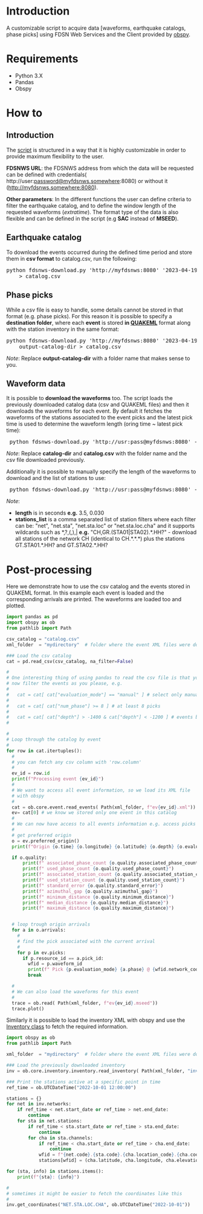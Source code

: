 
# Introduction

A customizable script to acquire data [waveforms, earthquake catalogs, phase picks] using FDSN Web Services and the Client provided by [obspy](https://docs.obspy.org/).

# Requirements

* Python 3.X
* Pandas 
* Obspy

# How to

## Introduction

The [script](https://github.com/mmesim/fdsnws-download/blob/main/fdsnws-download.py) is structured in a way that it is highly customizable in order to provide maximum flexibility to the user. 

**FDSNWS URL**: the FDSNWS address from which the data will be requested can be defined with credentials( http://user:password@myfdsnws.somewhere:8080) or without it (http://myfdsnws.somewhere:8080).

**Other parameters**: In the different functions the user can define criteria to filter the earthquake catalog, and to define the window length of the requested waveforms (*extratime*). The format type of the data is also flexible and can be defined in the script (e.g **SAC** instead of **MSEED**). 

## Earthquake catalog

To download the events occurred during the defined time period and store them in **csv format** to catalog.csv, run the following:

<pre>
python fdsnws-download.py 'http://myfdsnws:8080' '2023-04-19T12:00:00' '2023-04-19T12:03:00' \
    > catalog.csv
</pre>

## Phase picks

While a csv file is easy to handle, some details cannot be stored in that format (e.g. phase picks). For this reason it is possible to specify a **destination folder**, where each **event** is stored **in [QUAKEML](https://quake.ethz.ch/quakeml/)** format along with the station inventory in the same format:

<pre>
python fdsnws-download.py 'http://myfdsnws:8080' '2023-04-19T12:00:00' '2023-04-19T12:03:00' \
    output-catalog-dir > catalog.csv
</pre>

*Note*: Replace **output-catalog-dir**  with a folder name that makes sense to you. 

## Waveform data

 It is possible to **download the waveforms** too. The script loads the previously downloaded catalog data (csv and QUAKEML files) and then it downloads the waveforms for each event. By default it fetches the waveforms of the stations associated to the event picks and the latest pick time is used to determine the waveform length (oring time ~ latest pick time):

<pre>
 python fdsnws-download.py 'http://usr:pass@myfdsnws:8080' --waveforms catalog-dir catalog.csv
</pre>

*Note*: Replace **catalog-dir** and **catalog.csv** with the folder name and the csv file downloaded previously.

Additionally it is possible to manually specify the length of the waveforms to download and the list of stations to use:

<pre>
 python fdsnws-download.py 'http://usr:pass@myfdsnws:8080' --waveforms catalog-dir catalog.csv [length] [stations_list]
</pre>

*Note*:
- **length** is in seconds **e.g.** 3.5, 0.030
- **stations_list** is a comma separated list of station filters where each filter can be: "net", "net.sta", "net.sta.loc" or "net.sta.loc.cha" and it supports wildcards such as *,?,(,),| **e.g.** "CH,GR.(STA01|STA02).\*.HH?" - download all stations of the network CH (identical to CH.\*.\*.\*) plus the stations GT.STA01.\*.HH? and GT.STA02.\*.HH?

# Post-processing

Here we demonstrate how to use the csv catalog and the events stored in QUAKEML format. In this example each event is loaded and the corresponding arrivals are printed. The waveforms are loaded too and plotted.

```python
import pandas as pd
import obspy as ob
from pathlib import Path

csv_catalog = "catalog.csv"
xml_folder  = "mydirectory"  # folder where the event XML files were downloaded

### Load the csv catalog
cat = pd.read_csv(csv_catalog, na_filter=False)

#
# One interesting thing of using pandas to read the csv file is that you can
# now filter the events as you please, e.g.
#
#   cat = cat[ cat["evaluation_mode"] == "manual" ] # select only manual events
#
#   cat = cat[ cat["num_phase"] >= 8 ] # at least 8 picks
#
#   cat = cat[ cat["depth"] > -1400 & cat["depth"] < -1200 ] # events between 1200~1400 meters
#

#
# Loop through the catalog by event
#
for row in cat.itertuples():
  #
  # you can fetch any csv column with 'row.column'
  #
  ev_id = row.id
  print(f"Processing event {ev_id}")
  #
  # We want to access all event information, so we load its XML file
  # with obspy
  #
  cat = ob.core.event.read_events( Path(xml_folder, f"ev{ev_id}.xml"))
  ev= cat[0] # we know we stored only one event in this catalog
  #
  # We can now have access to all events information e.g. access picks
  #
  # get preferred origin
  o = ev.preferred_origin()
  print(f"Origin {o.time} {o.longitude} {o.latitude} {o.depth} {o.evaluation_mode}")

  if o.quality:
      print(f" associated_phase_count {o.quality.associated_phase_count}")
      print(f" used_phase_count {o.quality.used_phase_count}")
      print(f" associated_station_count {o.quality.associated_station_count}")
      print(f" used_station_count {o.quality.used_station_count}")
      print(f" standard_error {o.quality.standard_error}")
      print(f" azimuthal_gap {o.quality.azimuthal_gap}")
      print(f" minimum_distance {o.quality.minimum_distance}")
      print(f" median_distance {o.quality.median_distance}")
      print(f" maximum_distance {o.quality.maximum_distance}")


  # loop trough origin arrivals
  for a in o.arrivals:
    #
    # find the pick associated with the current arrival
    #
    for p in ev.picks:
      if p.resource_id == a.pick_id:
        wfid = p.waveform_id
        print(f" Pick {p.evaluation_mode} {a.phase} @ {wfid.network_code}.{wfid.station_code}.{wfid.location_code}.{wfid.channel_code} residual {a.time_residual} distance {a.distance} deg {p.time}")
        break

  #
  # We can also load the waveforms for this event
  #
  trace = ob.read( Path(xml_folder, f"ev{ev_id}.mseed"))
  trace.plot()

```

Similarly it is possible to load the inventory XML with obspy and use the [Inventory class](https://docs.obspy.org/packages/autogen/obspy.core.inventory.inventory.Inventory.html) to fetch the required information.

```python
import obspy as ob
from pathlib import Path

xml_folder  = "mydirectory"  # folder where the event XML files were downloaded

### Load the previously downloaded inventory
inv = ob.core.inventory.inventory.read_inventory( Path(xml_folder, "inventory.xml") )

### Print the stations active at a specific point in time
ref_time = ob.UTCDateTime("2022-10-01 12:00:00")

stations = {}
for net in inv.networks:
    if ref_time < net.start_date or ref_time > net.end_date:
        continue
    for sta in net.stations:
        if ref_time < sta.start_date or ref_time > sta.end_date:
            continue
        for cha in sta.channels:
            if ref_time < cha.start_date or ref_time > cha.end_date:
                continue
            wfid = f"{net.code}.{sta.code}.{cha.location_code}.{cha.code}"
            stations[wfid] = (cha.latitude, cha.longitude, cha.elevation, cha.azimuth, cha.dip, cha.sample_rate, cha.description, cha.comments)

for (sta, info) in stations.items():
    print(f"{sta}: {info}")

#
# sometimes it might be easier to fetch the coordinates like this
#
inv.get_coordinates("NET.STA.LOC.CHA", ob.UTCDateTime("2022-10-01"))
```







